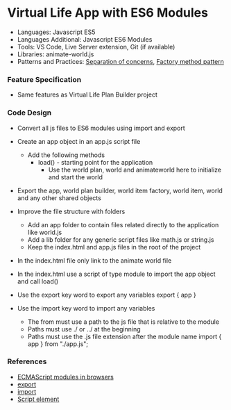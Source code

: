 
# Virtual Life App with ES6 Modules

* Languages: Javascript ES5
* Languages Additional: Javascript ES6 Modules
* Tools: VS Code, Live Server extension, Git (if available)
* Libraries: animate-world.js
* Patterns and Practices: [Separation of concerns](http://codebasecamp.org/wikipedia/separation_of_concerns.html), [Factory method pattern](http://codebasecamp.org/wikipedia/factory_method_pattern.html)

### Feature Specification

* Same features as Virtual Life Plan Builder project

### Code Design

* Convert all js files to ES6 modules using import and export
* Create an app object in an app.js script file
	* Add the following methods
		* load() - starting point for the application
			* Use the world plan, world and animateworld here to initialize and start the world
* Export the app, world plan builder, world item factory, world item, world and any other shared objects
* Improve the file structure with folders
	* Add an app folder to contain files related directly to the application like world.js
	* Add a lib folder for any generic script files like math.js or string.js
	* Keep the index.html and app.js files in the root of the project
* In the index.html file only link to the animate world file
* In the index.html use a script of type module to import the app object and call load()
		<body>
			<script src="http://codebasecamp.org/educationMaterials/workbenchProjects/phase-i/virtual-life-01-app/animate-world.js"></script>
			<script type="module">

				import { app } from "./app.js";

				app.load();

			</script>
		</body>

### Notes

* How to use ES6 Modules for the browser
	* Set scripts in the html to type module
			<script type="module"></script>

	* Use the export key word to export any variables
			export { app }

	* Use the import key word to import any variables
		* The from must use a path to the js file that is relative to the module
		* Paths must use ./ or ../ at the beginning
		* Paths must use the .js file extension after the module name
				import { app } from "./app.js";

### References

* [ECMAScript modules in browsers](http://codebasecamp.org/educationMaterials/booksMaterials/languages/JavaScript-ES6/ES6-modules/ECMAScript%20modules%20in%20browsers%20-%20JakeArchibald.com.html)
* [export](http://codebasecamp.org/docs/javascript/developer.mozilla.org/en-US/docs/Web/JavaScript/Reference/statements/export.html)
* [import](http://codebasecamp.org/docs/javascript/developer.mozilla.org/en-US/docs/Web/JavaScript/Reference/statements/import.html)
* [Script element](http://codebasecamp.org/docs/html/developer.mozilla.org/en-US/docs/Web/HTML/Element/script.html#attr-type)